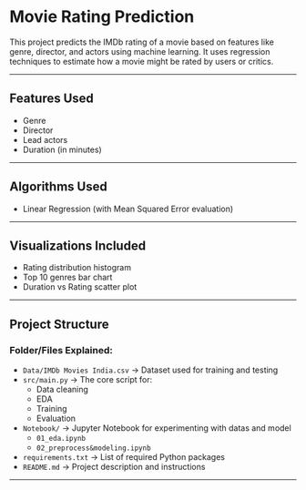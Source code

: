 # Movie Rating Prediction

This project predicts the IMDb rating of a movie based on features like genre, director, and actors using machine learning. It uses regression techniques to estimate how a movie might be rated by users or critics.

---

## Features Used
-  Genre
-  Director
-  Lead actors
-  Duration (in minutes)

---

## Algorithms Used
-  Linear Regression (with Mean Squared Error evaluation)

---

## Visualizations Included
-  Rating distribution histogram
-  Top 10 genres bar chart
-  Duration vs Rating scatter plot

---

## Project Structure 

### Folder/Files Explained:

- `Data/IMDb Movies India.csv` → Dataset used for training and testing  
- `src/main.py` → The core script for:
  - Data cleaning  
  - EDA  
  - Training  
  - Evaluation  
- `Notebook/` → Jupyter Notebook for experimenting with datas and model
  - `01_eda.ipynb`
  - `02_preprocess&modeling.ipynb`    
- `requirements.txt` → List of required Python packages  
- `README.md` → Project description and instructions

---
